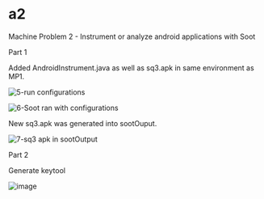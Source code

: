 # a2
Machine Problem 2 - Instrument or analyze android applications with Soot

Part 1

Added AndroidInstrument.java as well as sq3.apk in same environment as MP1.

![5-run configurations](https://user-images.githubusercontent.com/34780150/117097695-f1ffad80-ad31-11eb-8daa-e2195d77d51d.png)

![6-Soot ran with configurations](https://user-images.githubusercontent.com/34780150/117097671-dbf1ed00-ad31-11eb-9c94-f2648f5ed11a.png)

New sq3.apk was generated into sootOuput. 

![7-sq3 apk in sootOutput](https://user-images.githubusercontent.com/34780150/117097794-3ee38400-ad32-11eb-8447-d72a927ce543.png)

Part 2

Generate keytool

![image](https://user-images.githubusercontent.com/34780150/117232654-3436f680-ade7-11eb-9d17-88d4ea9f463b.png)
